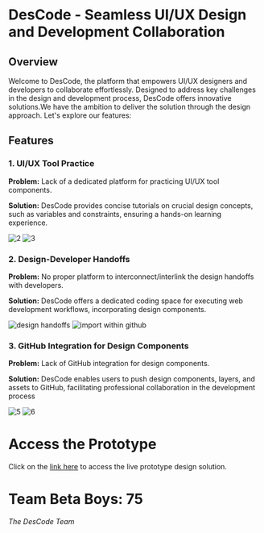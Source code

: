 # DesCode - Seamless UI/UX Design and Development Collaboration

## Overview

Welcome to DesCode, the platform that empowers UI/UX designers and developers to collaborate effortlessly. Designed to address key challenges in the design and development process, DesCode offers innovative solutions.We have the ambition to deliver the solution through the design approach. Let's explore our features:

## Features

### 1. UI/UX Tool Practice

**Problem:**
Lack of a dedicated platform for practicing UI/UX tool components.

**Solution:**
DesCode provides concise tutorials on crucial design concepts, such as variables and constraints, ensuring a hands-on learning experience.

![2](https://github.com/Yash-Soni7744/75-Beta-Boys/assets/120086351/1c105014-0a60-40c5-8672-2347c4333ce3)
![3](https://github.com/Yash-Soni7744/75-Beta-Boys/assets/120086351/d0adfcac-2854-44f2-af58-22454774a009)


### 2. Design-Developer Handoffs

**Problem:**
No proper platform to interconnect/interlink the design handoffs with developers.

**Solution:**
DesCode offers a dedicated coding space for executing web development workflows, incorporating design components.

![design handoffs](https://github.com/Yash-Soni7744/75-Beta-Boys/assets/120086351/2c6bc467-d64a-474d-95f1-6b0dd41bdca8)
![import within github](https://github.com/Yash-Soni7744/75-Beta-Boys/assets/120086351/b8039c78-ce52-4b0a-8ed3-89b62c50ba74)


### 3. GitHub Integration for Design Components

**Problem:**
Lack of GitHub integration for design components.

**Solution:**
DesCode enables users to push design components, layers, and assets to GitHub, facilitating professional collaboration in the development process

![5](https://github.com/Yash-Soni7744/75-Beta-Boys/assets/120086351/6b99592c-177e-4e5c-bfd8-c1121f720622)
![6](https://github.com/Yash-Soni7744/75-Beta-Boys/assets/120086351/dba79021-6da5-4f21-9000-aeb96027e5b1)


# Access the Prototype

Click on the [link here](https://www.figma.com/proto/WgVbieqY72L8GEy0QrN639/DesCode?page-id=0%3A1&type=design&node-id=387-6553&viewport=-9676%2C-2604%2C0.3&t=9oc5afN6v3PxQr81-1&scaling=scale-down&starting-point-node-id=387%3A6553&show-proto-sidebar=1) to access the live prototype design solution.

# Team Beta Boys: 75

*The DesCode Team*
